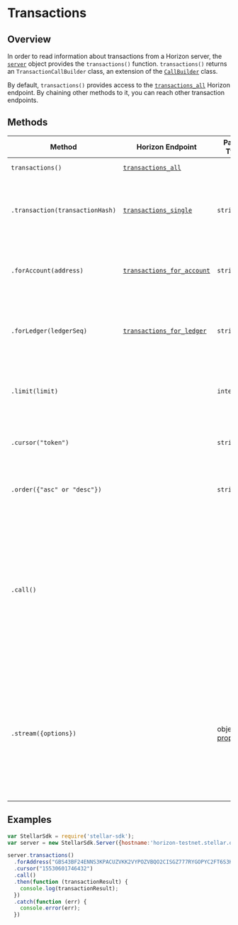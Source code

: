 # Transactions

## Overview

In order to read information about transactions from a Horizon server, the [`server`](./server.md) object provides the `transactions()` function. `transactions()` returns an `TransactionCallBuilder` class, an extension of the [`CallBuilder`](./call_builder.md) class.

By default, `transactions()` provides access to the [`transactions_all`](https://github.com/stellar/horizon/blob/master/docs/reference/transactions-all.md) Horizon endpoint.  By chaining other methods to it, you can reach other transaction endpoints.

## Methods

| Method | Horizon Endpoint | Param Type | Description |
| --- | --- | --- | --- |
| `transactions()` | [`transactions_all`](https://github.com/stellar/horizon/blob/master/docs/reference/transactions-all.md) |  | Access all transactions. |
| `.transaction(transactionHash)` | [`transactions_single`](https://github.com/stellar/horizon/blob/master/docs/reference/transactions-single.md) | `string` | Pass in the hash of the transaction you're interested in to access its details. |
| `.forAccount(address)` | [`transactions_for_account`](https://github.com/stellar/horizon/blob/master/docs/reference/transactions-for-account.md) | `string` | Pass in the address of a particular account to access its transactions. |
| `.forLedger(ledgerSeq)` | [`transactions_for_ledger`](https://github.com/stellar/horizon/blob/master/docs/reference/transactions-for-ledger.md) | `string` | Pass in the ledger sequence of a particular ledger to access its transactions. |
| `.limit(limit)` | | `integer` | Limits the number of returned resources to the given `limit`.|
| `.cursor("token")` | | `string` | Return only resources after the given paging token. |
| `.order({"asc" or "desc"})` | | `string` |  Order the returned collection in "asc" or "desc" order. |
| `.call()` | | | Triggers a HTTP Request to the Horizon server based on the builder's current configuration.  Returns a `Promise` that resolves to the server's response.  For more on `Promise`, see [these docs](https://developer.mozilla.org/en-US/docs/Web/JavaScript/Reference/Global_Objects/Promise).|
| `.stream({options})` | | object of [properties](https://developer.mozilla.org/en-US/docs/Web/API/EventSource#Properties) | Creates an `EventSource` that listens for incoming messages from the server.  URL based on builder's current configuration.  For more on `EventSource`, see [these docs](https://developer.mozilla.org/en-US/docs/Web/API/EventSource). |

## Examples

```js
var StellarSdk = require('stellar-sdk');
var server = new StellarSdk.Server({hostname:'horizon-testnet.stellar.org', secure:true, port:443});

server.transactions()
  .forAddress("GBS43BF24ENNS3KPACUZVKK2VYPOZVBQO2CISGZ777RYGOPYC2FT6S3K")
  .cursor("15530601746432")
  .call()
  .then(function (transactionResult) {
    console.log(transactionResult);
  })
  .catch(function (err) {
    console.error(err);
  })
```
